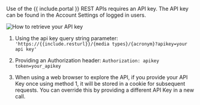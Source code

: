 Use of the {{ include.portal }} REST APIs requires an API key. The API key can be found in the Account Settings of logged in users.

![How to retrieve your API key]({{site.figures_link}}/{{include.portal}}/find_apikey.png)

1. Using the api key query string parameter: `'https://{{include.resturl}}/{media types}/{acronym}?apikey=your api key'`

2. Providing an Authorization header: `Authorization: apikey token=your_apikey` 

3. When using a web browser to explore the API, if you provide your API Key once using method 1, it will be stored in a cookie for subsequent requests. You can override this by providing a different API Key in a new call.
